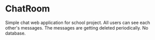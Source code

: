 # ChatRoom
Simple chat web application for school project.
All users can see each other's messages. The messages are getting deleted periodically.
No database.
